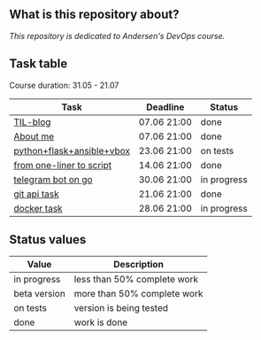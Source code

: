 ## What is this repository about?
*This repository is dedicated to Andersen's DevOps course.*

## Task table
Course duration: 31.05 - 21.07


| Task  | Deadline |Status|
| ------------- | ------------- |---------|
| [TIL-blog](https://github.com/nastasyafedotovna/andersen-devops-course/tree/main/TIL)  | 07.06 21:00  | done |
| [About me](https://github.com/nastasyafedotovna/andersen-devops-course/tree/main/aboutMyself)| 07.06 21:00| done |
| [python+flask+ansible+vbox](https://github.com/nastasyafedotovna/andersen-devops-course/tree/main/ansible_task)  | 23.06 21:00|on tests|
| [from one-liner to script](https://github.com/nastasyafedotovna/andersen-devops-course/tree/main/netstat_script)  | 14.06 21:00|done|
| [telegram bot on go](https://github.com/nastasyafedotovna/andersen-devops-course/tree/main/go_gitbot)  | 30.06 21:00|in progress|
| [git api task](https://github.com/nastasyafedotovna/andersen-devops-course/tree/main/git_api)  | 21.06 21:00|done|
| [docker task](https://github.com/nastasyafedotovna/andersen-devops-course/tree/main/docker_task)  | 28.06 21:00|in progress|

## Status values

| Value | Description |
| -------------- | ----------- |
| in progress | less than 50% complete work |
| beta version | more than 50% complete work |
| on tests | version is being tested |
| done | work is done |
